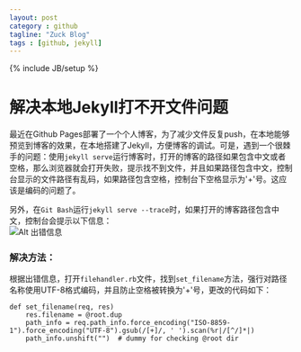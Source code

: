 ```yaml
---
layout: post
category : github
tagline: "Zuck Blog"
tags : [github, jekyll]
---
```

{% include JB/setup %}

# 解决本地Jekyll打不开文件问题

最近在Github Pages部署了一个个人博客，为了减少文件反复push，在本地能够预览到博客的效果，在本地搭建了Jekyll，方便博客的调试。可是，遇到一个很棘手的问题：使用`jekyll serve`运行博客时，打开的博客的路径如果包含中文或者空格，那么浏览器就会打开失败，提示找不到文件，并且如果路径包含中文，控制台显示的文件路径有乱码，如果路径包含空格，控制台下空格显示为'+'号。这应该是编码的问题了。  

另外，在`Git Bash`运行`jekyll serve --trace`时，如果打开的博客路径包含中文，控制台会提示以下信息：  
![Alt 出错信息](http://ww4.sinaimg.cn/large/6321ab24gw1e6nuk96mxrj20ht06cmyp.jpg)

### 解决方法：  

根据出错信息，打开`filehandler.rb`文件，找到`set_filename`方法，强行对路径名称使用UTF-8格式编码，并且防止空格被转换为'+'号，更改的代码如下：  

    def set_filename(req, res)
        res.filename = @root.dup
        path_info = req.path_info.force_encoding("ISO-8859-1").force_encoding("UTF-8").gsub(/[+]/, ' ').scan(%r|/[^/]*|)
        path_info.unshift("")  # dummy for checking @root dir
